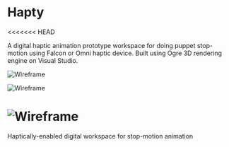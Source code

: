 # Hapty
<<<<<<< HEAD

A digital haptic animation prototype workspace for doing puppet stop-motion using Falcon or Omni haptic device. Built using Ogre 3D rendering engine on Visual Studio. 



![Wireframe](https://cloud.githubusercontent.com/assets/16060989/12142331/29bb32ec-b46f-11e5-88fc-b15418be627c.png)

![Wireframe](https://cloud.githubusercontent.com/assets/16060989/12142335/2cff79d6-b46f-11e5-8320-5c85e80776e4.png)

![Wireframe](https://cloud.githubusercontent.com/assets/16060989/12142338/3287d470-b46f-11e5-9816-aecbfe1e1da4.png)
=======
Haptically-enabled digital workspace for stop-motion animation

